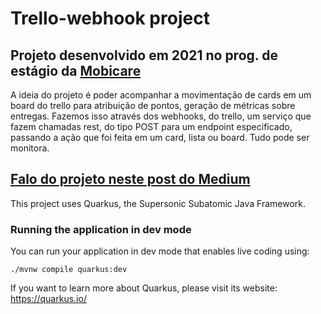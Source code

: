# Trello-webhook project
## Projeto desenvolvido em 2021 no prog. de estágio da [Mobicare](https://www.mobicare.com.br/)
A ideia do projeto é poder acompanhar a movimentação de cards em um board do trello para atribuição de pontos, geração de métricas sobre entregas. Fazemos isso através dos webhooks, do trello, um serviço que fazem chamadas rest, do tipo POST para um endpoint especificado, passando a ação que foi feita em um card, lista ou board. Tudo pode ser monitora.

## [Falo do projeto neste post do Medium](https://medium.com/mobicareofficial/gamifica%C3%A7%C3%A3o-de-entregas-no-trello-24c8bd1e31bb)

This project uses Quarkus, the Supersonic Subatomic Java Framework.
### Running the application in dev mode
You can run your application in dev mode that enables live coding using:
```shell script
./mvnw compile quarkus:dev
```
If you want to learn more about Quarkus, please visit its website: https://quarkus.io/ 
